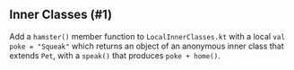 ## Inner Classes (#1)

Add a `hamster()` member function to `LocalInnerClasses.kt` with a local
`val poke = "Squeak"` which returns an object of an anonymous inner class that
extends `Pet`, with a `speak()` that produces `poke + home()`.